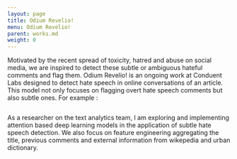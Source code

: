 ```yaml
---
layout: page
title: Odium Revelio!
menu: Odium Revelio!
parent: works.md
weight: 0
---
```


Motivated by the recent spread of toxicity, hatred and abuse on social media, we are inspired to detect these subtle or ambiguous hateful comments and flag them. Odium Revelio! is an ongoing work at Conduent Labs designed to detect hate speech in online conversations of an article. This model not only focuses on flagging overt hate speech comments but also subtle ones. For example : 

<img src="https://sakshiagarwal.github.io/subtle-hate-speeches.PNG" alt="">

As a researcher on the text analytics team, I am exploring and implementing attention based deep learning models in the application of subtle hate speech detection. We also focus on feature engineering aggregating the title, previous comments and external information from wikepedia and urban dictionary. 
